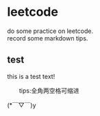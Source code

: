 # leetcode

do some practice on leetcode.  
record some markdown tips.

## test

this is a test text!

　　tips:全角两空格可缩进  

(*￣▽￣)y